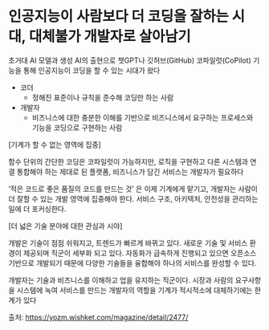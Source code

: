 # 인공지능이 사람보다 더 코딩을 잘하는 시대, 대체불가 개발자로 살아남기

초거대 AI 모델과 생성 AI의 출현으로 챗GPT나 깃허브(GitHub) 코파일럿(CoPilot) 기능을 통해 인공지능이 코딩을 할 수 있는 시대가 왔다

- 코더
  - 정해진 표준이나 규칙을 준수해 코딩만 하는 사람
- 개발자
  - 비즈니스에 대한 충분한 이해를 기반으로 비즈니스에서 요구하는 프로세스와 기능을 코딩으로 구현하는 사람

[기계가 할 수 없는 영역에 집중]

함수 단위의 간단한 코딩은 코파일럿이 가능하지만, 로직을 구현하고 다른 시스템과 연결 통합해야 하는 제대로 된 플랫폼, 비즈니스가 담긴 서비스는 개발자가 필요하다

‘적은 코드로 좋은 품질의 코드를 만드는 것’ 은 이제 기계에게 맡기고, 개발자는 사람이 더 잘할 수 있는 개발 영역에 집중해야 한다. 서비스 구조, 아키텍처, 안전성을 관리하는 일에 더 포커싱한다.

[더 넓은 기술 분야에 대한 관심과 시야]

개발은 기술이 점점 쉬워지고, 트렌드가 빠르게 바뀌고 있다. 새로운 기술 및 서비스 환경이 제공되며 직군이 세부화 되고 있다. 자동화가 급속하게 진행되고 있으면 오픈소스 기반으로 개발되기 때문에 다양한 기술들을 융합해야 하나의 서비스를 완성할 수 있다.

개발자는 기술과 비즈니스를 이해하고 업을 유지하는 직군이다. 시장과 사람의 요구사항을 시스템에 녹여 서비스를 만드는 개발자의 역할을 기계가 적시적소에 대체하기에는 한계가 있다

출처: https://yozm.wishket.com/magazine/detail/2477/
